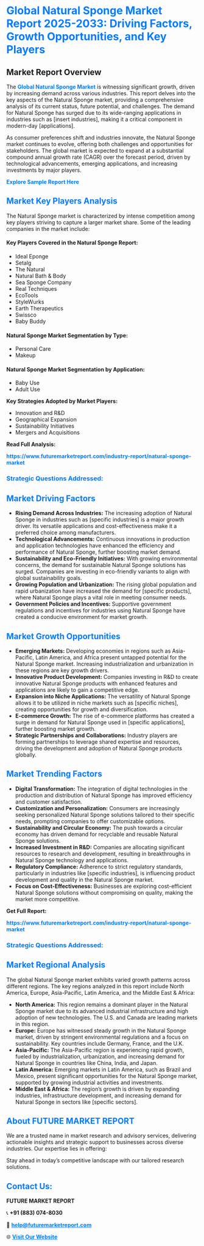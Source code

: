 <h1 style="color: #007BFF;">Global Natural Sponge Market Report 2025-2033: Driving Factors, Growth Opportunities, and Key Players</h1>

<section id="overview">
<h2>Market Report Overview</h2>
<p>The <a href="https://www.futuremarketreport.com/industry-report/natural-sponge-market" style="color: #007BFF; text-decoration: none;"><strong>Global Natural Sponge Market</strong></a> is witnessing significant growth, driven by increasing demand across various industries. This report delves into the key aspects of the Natural Sponge market, providing a comprehensive analysis of its current status, future potential, and challenges. The demand for Natural Sponge has surged due to its wide-ranging applications in industries such as [insert industries], making it a critical component in modern-day [applications].</p>
<p>As consumer preferences shift and industries innovate, the Natural Sponge market continues to evolve, offering both challenges and opportunities for stakeholders. The global market is expected to expand at a substantial compound annual growth rate (CAGR) over the forecast period, driven by technological advancements, emerging applications, and increasing investments by major players.</p>
</section>

<section id="overview">
<p><a href="https://www.futuremarketreport.com/request-sample/reportId=40897" style="color: #007BFF; text-decoration: none;"><strong>Explore Sample Report Here</strong></a></p>
</section>

<section id="key-players">
<h2 style="color: #007BFF;">Market Key Players Analysis</h2>
<p>The Natural Sponge market is characterized by intense competition among key players striving to capture a larger market share. Some of the leading companies in the market include:</p>
<h4>Key Players Covered in the Natural Sponge Report:</h4>
<ul><li>Ideal Eponge</li><li>Setalg</li><li>The Natural</li><li>Natural Bath &amp; Body</li><li>Sea Sponge Company</li><li>Real Techniques</li><li>EcoTools</li><li>StyleWurks</li><li>Earth Therapeutics</li><li>Swissco</li><li>Baby Buddy</li></ul>
<h4>Natural Sponge Market Segmentation by Type:</h4>
<ul><li>Personal Care</li><li>Makeup</li></ul>

<h4>Natural Sponge Market Segmentation by Application:</h4>
<ul><li>Baby Use</li><li>Adult Use</li></ul>
<p><strong>Key Strategies Adopted by Market Players:</strong></p>
<ul>
<li>Innovation and R&D</li>
<li>Geographical Expansion</li>
<li>Sustainability Initiatives</li>
<li>Mergers and Acquisitions</li>
</ul>
</section>

<section>
<p><strong>Read Full Analysis: </strong></p><a href="https://www.futuremarketreport.com/industry-report/natural-sponge-market" style="color: #007BFF; text-decoration: none;"><strong>https://www.futuremarketreport.com/industry-report/natural-sponge-market</strong></a>
<h3 style="color: #007BFF;">Strategic Questions Addressed:</h3>
</section>

<section id="driving-factors">
<h2 style="color: #007BFF;">Market Driving Factors</h2>
<ul>
<li><strong>Rising Demand Across Industries:</strong> The increasing adoption of Natural Sponge in industries such as [specific industries] is a major growth driver. Its versatile applications and cost-effectiveness make it a preferred choice among manufacturers.</li>
<li><strong>Technological Advancements:</strong> Continuous innovations in production and application technologies have enhanced the efficiency and performance of Natural Sponge, further boosting market demand.</li>
<li><strong>Sustainability and Eco-Friendly Initiatives:</strong> With growing environmental concerns, the demand for sustainable Natural Sponge solutions has surged. Companies are investing in eco-friendly variants to align with global sustainability goals.</li>
<li><strong>Growing Population and Urbanization:</strong> The rising global population and rapid urbanization have increased the demand for [specific products], where Natural Sponge plays a vital role in meeting consumer needs.</li>
<li><strong>Government Policies and Incentives:</strong> Supportive government regulations and incentives for industries using Natural Sponge have created a conducive environment for market growth.</li>
</ul>
</section>

<section id="growth-opportunities">
<h2 style="color: #007BFF;">Market Growth Opportunities</h2>
<ul>
<li><strong>Emerging Markets:</strong> Developing economies in regions such as Asia-Pacific, Latin America, and Africa present untapped potential for the Natural Sponge market. Increasing industrialization and urbanization in these regions are key growth drivers.</li>
<li><strong>Innovative Product Development:</strong> Companies investing in R&D to create innovative Natural Sponge products with enhanced features and applications are likely to gain a competitive edge.</li>
<li><strong>Expansion into Niche Applications:</strong> The versatility of Natural Sponge allows it to be utilized in niche markets such as [specific niches], creating opportunities for growth and diversification.</li>
<li><strong>E-commerce Growth:</strong> The rise of e-commerce platforms has created a surge in demand for Natural Sponge used in [specific applications], further boosting market growth.</li>
<li><strong>Strategic Partnerships and Collaborations:</strong> Industry players are forming partnerships to leverage shared expertise and resources, driving the development and adoption of Natural Sponge products globally.</li>
</ul>
</section>

<section id="trending-factors">
<h2 style="color: #007BFF;">Market Trending Factors</h2>
<ul>
<li><strong>Digital Transformation:</strong> The integration of digital technologies in the production and distribution of Natural Sponge has improved efficiency and customer satisfaction.</li>
<li><strong>Customization and Personalization:</strong> Consumers are increasingly seeking personalized Natural Sponge solutions tailored to their specific needs, prompting companies to offer customizable options.</li>
<li><strong>Sustainability and Circular Economy:</strong> The push towards a circular economy has driven demand for recyclable and reusable Natural Sponge solutions.</li>
<li><strong>Increased Investment in R&D:</strong> Companies are allocating significant resources to research and development, resulting in breakthroughs in Natural Sponge technology and applications.</li>
<li><strong>Regulatory Compliance:</strong> Adherence to strict regulatory standards, particularly in industries like [specific industries], is influencing product development and quality in the Natural Sponge market.</li>
<li><strong>Focus on Cost-Effectiveness:</strong> Businesses are exploring cost-efficient Natural Sponge solutions without compromising on quality, making the market more competitive.</li>
</ul>
</section>

<section>
<p><strong>Get Full Report: </strong></p><a href="https://www.futuremarketreport.com/industry-report/natural-sponge-market" style="color: #007BFF; text-decoration: none;"><strong>https://www.futuremarketreport.com/industry-report/natural-sponge-market</strong></a>
<h3 style="color: #007BFF;">Strategic Questions Addressed:</h3>
</section>


<section id="regional-analysis">
<h2 style="color: #007BFF;">Market Regional Analysis</h2>
<p>The global Natural Sponge market exhibits varied growth patterns across different regions. The key regions analyzed in this report include North America, Europe, Asia-Pacific, Latin America, and the Middle East & Africa:</p>
<ul>
<li><strong>North America:</strong> This region remains a dominant player in the Natural Sponge market due to its advanced industrial infrastructure and high adoption of new technologies. The U.S. and Canada are leading markets in this region.</li>
<li><strong>Europe:</strong> Europe has witnessed steady growth in the Natural Sponge market, driven by stringent environmental regulations and a focus on sustainability. Key countries include Germany, France, and the U.K.</li>
<li><strong>Asia-Pacific:</strong> The Asia-Pacific region is experiencing rapid growth, fueled by industrialization, urbanization, and increasing demand for Natural Sponge in countries like China, India, and Japan.</li>
<li><strong>Latin America:</strong> Emerging markets in Latin America, such as Brazil and Mexico, present significant opportunities for the Natural Sponge market, supported by growing industrial activities and investments.</li>
<li><strong>Middle East & Africa:</strong> The region’s growth is driven by expanding industries, infrastructure development, and increasing demand for Natural Sponge in sectors like [specific sectors].</li>
</ul>
</section>

<footer>
<h2 style="color: #007BFF;">About FUTURE MARKET REPORT</h2>
<p>We are a trusted name in market research and advisory services, delivering actionable insights and strategic support to businesses across diverse industries. Our expertise lies in offering:</p>

<p>Stay ahead in today’s competitive landscape with our tailored research solutions.</p>

<h2 style="color: #007BFF;">Contact Us:</h2>
<p><strong>FUTURE MARKET REPORT</strong></p>
<p>📞 <strong>+91 (883) 074-8030</strong></p>
<p>📧 <strong><a href="mailto:help@futuremarketreport.com" style="color: #007BFF;">help@futuremarketreport.com</a></strong></p>
<p>🌐 <strong><a href="https://www.futuremarketreport.com/" style="color: #007BFF;">Visit Our Website</a></strong></p>
</footer>